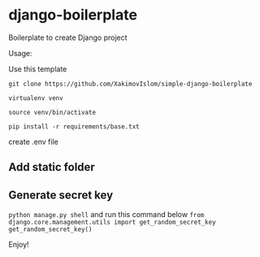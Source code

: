 # django-boilerplate
Boilerplate to create Django project

Usage:

Use this template

```git clone https://github.com/XakimovIslom/simple-django-boilerplate```

```virtualenv venv```

```source venv/bin/activate```

```pip install -r requirements/base.txt``` 

create .env file

## Add static folder

## Generate secret key
```python manage.py shell```
and run this command below
```from django.core.management.utils import get_random_secret_key``` 
```get_random_secret_key()```

Enjoy! 
